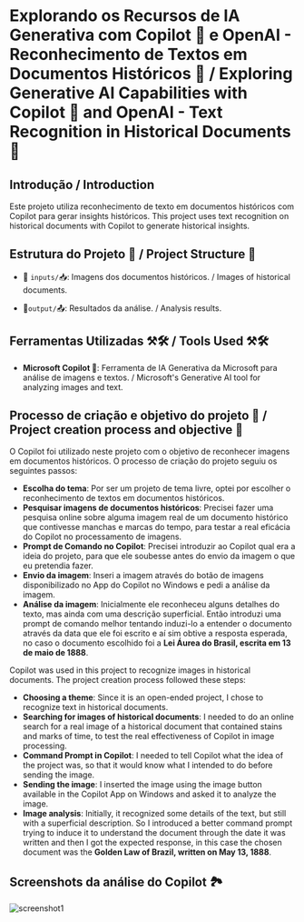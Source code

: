 # Explorando os Recursos de IA Generativa com Copilot 🤖 e OpenAI - Reconhecimento de Textos em Documentos Históricos 📜 / Exploring Generative AI Capabilities with Copilot 🤖 and OpenAI - Text Recognition in Historical Documents 📜

## Introdução / Introduction
Este projeto utiliza reconhecimento de texto em documentos históricos com Copilot para gerar insights históricos.
This project uses text recognition on historical documents with Copilot to generate historical insights.

## Estrutura do Projeto 📝 / Project Structure 📝
- 📁 `inputs/`📥: Imagens dos documentos históricos. / Images of historical documents.

- 📂`output/`📤: Resultados da análise. / Analysis results.


## Ferramentas Utilizadas ⚒️🛠️ / Tools Used ⚒️🛠️
- **Microsoft Copilot 🤖**: Ferramenta de IA Generativa da Microsoft para análise de imagens e textos. / Microsoft's Generative AI tool for analyzing images and text.


## Processo de criação e objetivo do projeto 🎯 / Project creation process and objective 🎯

O Copilot foi utilizado neste projeto com o objetivo de reconhecer imagens em documentos históricos. 
O processo de criação do projeto seguiu os seguintes passos:
- **Escolha do tema**: Por ser um projeto de tema livre, optei por escolher o reconhecimento de textos em documentos históricos.
- **Pesquisar imagens de documentos históricos**: Precisei fazer uma pesquisa online sobre alguma imagem real de um documento histórico que contivesse manchas e marcas do tempo, para testar a real eficácia do Copilot no processamento de imagens.
- **Prompt de Comando no Copilot**: Precisei introduzir ao Copilot qual era a ideia do projeto, para que ele soubesse antes do envio da imagem o que eu pretendia fazer.
- **Envio da imagem**: Inseri a imagem através do botão de imagens disponibilizado no App do Copilot no Windows e pedi a análise da imagem. 
- **Análise da imagem**: Inicialmente ele reconheceu alguns detalhes do texto, mas ainda com uma descrição superficial. Então introduzi uma prompt de comando melhor tentando induzi-lo a entender o documento através da data que ele foi escrito e aí sim obtive a resposta esperada, no caso o documento escolhido foi a **Lei Áurea do Brasil, escrita em 13 de maio de 1888**.  

Copilot was used in this project to recognize images in historical documents.
The project creation process followed these steps:
- **Choosing a theme**: Since it is an open-ended project, I chose to recognize text in historical documents.
- **Searching for images of historical documents**: I needed to do an online search for a real image of a historical document that contained stains and marks of time, to test the real effectiveness of Copilot in image processing.
- **Command Prompt in Copilot**: I needed to tell Copilot what the idea of ​​the project was, so that it would know what I intended to do before sending the image.
- **Sending the image**: I inserted the image using the image button available in the Copilot App on Windows and asked it to analyze the image.
- **Image analysis**: Initially, it recognized some details of the text, but still with a superficial description. So I introduced a better command prompt trying to induce it to understand the document through the date it was written and then I got the expected response, in this case the chosen document was the **Golden Law of Brazil, written on May 13, 1888**.

## Screenshots da análise do Copilot 🏞️

![screenshot1]()